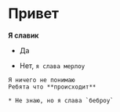 # Привет

**Я славик**

* Да

* Нет, `я слава мерлоу`

```
Я ничего не понимаю
Ребята что **происходит**

* Не знаю, но я слава `беброу`
```
